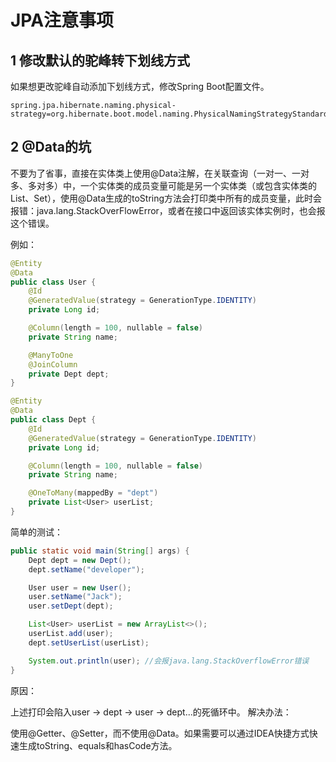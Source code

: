 # JPA注意事项

## 1 修改默认的驼峰转下划线方式

如果想更改驼峰自动添加下划线方式，修改Spring Boot配置文件。

```
spring.jpa.hibernate.naming.physical-strategy=org.hibernate.boot.model.naming.PhysicalNamingStrategyStandardImpl
```

## 2 @Data的坑

不要为了省事，直接在实体类上使用@Data注解，在关联查询（一对一、一对多、多对多）中，一个实体类的成员变量可能是另一个实体类（或包含实体类的List、Set），使用@Data生成的toString方法会打印类中所有的成员变量，此时会报错：java.lang.StackOverFlowError，或者在接口中返回该实体实例时，也会报这个错误。

例如：

```java
@Entity
@Data
public class User {
    @Id
    @GeneratedValue(strategy = GenerationType.IDENTITY)
    private Long id;

    @Column(length = 100, nullable = false)
    private String name;

    @ManyToOne
    @JoinColumn
    private Dept dept;
}
```

```java
@Entity
@Data
public class Dept {
    @Id
    @GeneratedValue(strategy = GenerationType.IDENTITY)
    private Long id;

    @Column(length = 100, nullable = false)
    private String name;

    @OneToMany(mappedBy = "dept")
    private List<User> userList;
}
```

简单的测试：

```java
public static void main(String[] args) {
    Dept dept = new Dept();
    dept.setName("developer");

    User user = new User();
    user.setName("Jack");
    user.setDept(dept);

    List<User> userList = new ArrayList<>();
    userList.add(user);
    dept.setUserList(userList);

    System.out.println(user); //会报java.lang.StackOverflowError错误
}
```
原因：

上述打印会陷入user -> dept -> user -> dept...的死循环中。
解决办法：

使用@Getter、@Setter，而不使用@Data。如果需要可以通过IDEA快捷方式快速生成toString、equals和hasCode方法。
